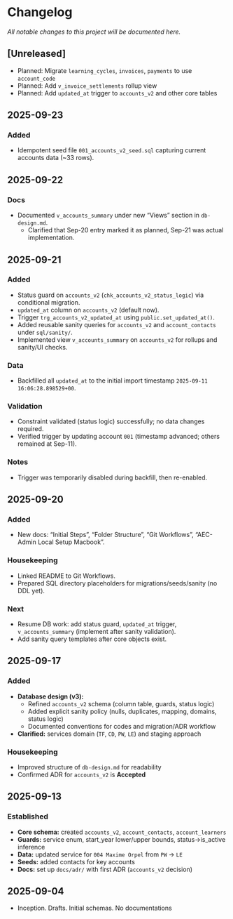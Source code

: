 # Changelog

_All notable changes to this project will be documented here._

## [Unreleased]

- Planned: Migrate `learning_cycles`, `invoices`, `payments` to use `account_code`
- Planned: Add `v_invoice_settlements` rollup view
- Planned: Add `updated_at` trigger to `accounts_v2` and other core tables

## 2025-09-23

### Added

- Idempotent seed file `001_accounts_v2_seed.sql` capturing current accounts data (~33 rows).

## 2025-09-22

### Docs

- Documented `v_accounts_summary` under new “Views” section in `db-design.md`.
  - Clarified that Sep-20 entry marked it as planned, Sep-21 was actual implementation.

## 2025-09-21

### Added

- Status guard on `accounts_v2` (`chk_accounts_v2_status_logic`) via conditional migration.
- `updated_at` column on `accounts_v2` (default now).
- Trigger `trg_accounts_v2_updated_at` using `public.set_updated_at()`.
- Added reusable sanity queries for `accounts_v2` and `account_contacts` under `sql/sanity/`.
- Implemented view `v_accounts_summary` on `accounts_v2` for rollups and sanity/UI checks.

### Data

- Backfilled all `updated_at` to the initial import timestamp `2025-09-11 16:06:28.898529+00`.

### Validation

- Constraint validated (status logic) successfully; no data changes required.
- Verified trigger by updating account `001` (timestamp advanced; others remained at Sep-11).

### Notes

- Trigger was temporarily disabled during backfill, then re-enabled.

## 2025-09-20

### Added

- New docs: “Initial Steps”, “Folder Structure”, “Git Workflows”, “AEC-Admin Local Setup Macbook”.

### Housekeeping

- Linked README to Git Workflows.
- Prepared SQL directory placeholders for migrations/seeds/sanity (no DDL yet).

### Next

- Resume DB work: add status guard, `updated_at` trigger, `v_accounts_summary` (implement after sanity validation).
- Add sanity query templates after core objects exist.

## 2025-09-17

### Added

- **Database design (v3):**
  - Refined `accounts_v2` schema (column table, guards, status logic)
  - Added explicit sanity policy (nulls, duplicates, mapping, domains, status logic)
  - Documented conventions for codes and migration/ADR workflow
- **Clarified:** services domain (`TF`, `CD`, `PW`, `LE`) and staging approach

### Housekeeping

- Improved structure of `db-design.md` for readability
- Confirmed ADR for `accounts_v2` is **Accepted**

## 2025-09-13

### Established

- **Core schema:** created `accounts_v2`, `account_contacts`, `account_learners`
- **Guards:** service enum, start_year lower/upper bounds, status→is_active inference
- **Data:** updated service for `004 Maxime Orpel` from `PW` → `LE`
- **Seeds:** added contacts for key accounts
- **Docs:** set up `docs/adr/` with first ADR (`accounts_v2` decision)

## 2025-09-04

- Inception. Drafts. Initial schemas. No documentations
